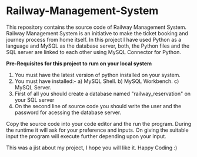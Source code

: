# Railway-Management-System
This repository contains the source code of Railway Management System.
Railway Management System is an initiative to make the ticket booking and journey process from home itself.
In this project I have used Python as a language and MySQL as the database server, both, the Python files and the SQL server are linked to each other using MySQL Connector for Python.

**Pre-Requisites for this project to rum on your local system**
1. You must have the latest version of python installed on your system.
2. You must have installed:-
        a) MySQL Shell.
        b) MySQL Workbench.
        c) MySQL Server.
3. First of all you should create a database named "railway_reservation" on your SQL server
4. On the second line of source code you should write the user and the password for acessing the database server.

Copy the source code into your code editor and the run the program.
During the runtime it will ask for your preference and inputs.
On giving the suitable input the program will execute further depending upon your input.

This was a jist about my project, I hope you will like it.
Happy Coding :)
